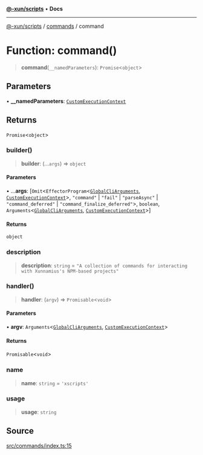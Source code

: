 [**@-xun/scripts**](../../README.md) • **Docs**

***

[@-xun/scripts](../../README.md) / [commands](../README.md) / command

# Function: command()

> **command**(`__namedParameters`): `Promise`\<`object`\>

## Parameters

• **\_\_namedParameters**: [`CustomExecutionContext`](../../configure/type-aliases/CustomExecutionContext.md)

## Returns

`Promise`\<`object`\>

### builder()

> **builder**: (...`args`) => `object`

#### Parameters

• ...**args**: [`Omit`\<`EffectorProgram`\<[`GlobalCliArguments`](../../util/type-aliases/GlobalCliArguments.md), [`CustomExecutionContext`](../../configure/type-aliases/CustomExecutionContext.md)\>, `"command"` \| `"fail"` \| `"parseAsync"` \| `"command_deferred"` \| `"command_finalize_deferred"`\>, `boolean`, `Arguments`\<[`GlobalCliArguments`](../../util/type-aliases/GlobalCliArguments.md), [`CustomExecutionContext`](../../configure/type-aliases/CustomExecutionContext.md)\>]

#### Returns

`object`

### description

> **description**: `string` = `"A collection of commands for interacting with Xunnamius's NPM-based projects"`

### handler()

> **handler**: (`argv`) => `Promisable`\<`void`\>

#### Parameters

• **argv**: `Arguments`\<[`GlobalCliArguments`](../../util/type-aliases/GlobalCliArguments.md), [`CustomExecutionContext`](../../configure/type-aliases/CustomExecutionContext.md)\>

#### Returns

`Promisable`\<`void`\>

### name

> **name**: `string` = `'xscripts'`

### usage

> **usage**: `string`

## Source

[src/commands/index.ts:15](https://github.com/Xunnamius/xscripts/blob/b453fa840778101fac1e5f79d0e006f610b3882e/src/commands/index.ts#L15)
